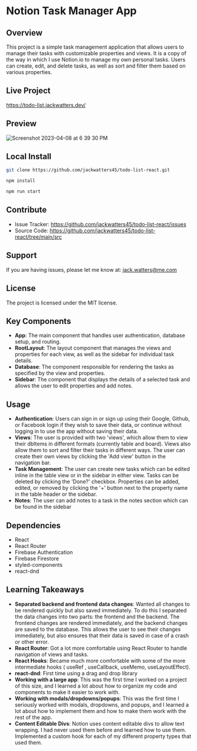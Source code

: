 # Notion Task Manager App

## Overview

This project is a simple task management application that allows users to manage their tasks with customizable properties and views. It is a copy of the way in which I use Notion.io to manage my own personal tasks. Users can create, edit, and delete tasks, as well as sort and filter them based on various properties.

## Live Project

<https://todo-list.jackwatters.dev/>

## Preview

![Screenshot 2023-04-08 at 6 39 30 PM](https://user-images.githubusercontent.com/70183051/230754531-eb10ffc4-2c66-40a7-9f49-d930e29b6a18.jpg)

## Local Install

```zsh
git clone https://github.com/jackwatters45/todo-list-react.git

npm install

npm run start
```

## Contribute

- Issue Tracker: <https://github.com/jackwatters45/todo-list-react/issues>
- Source Code: <https://github.com/jackwatters45/todo-list-react/tree/main/src>

## Support

If you are having issues, please let me know at: <jack.watters@me.com>

## License

The project is licensed under the MIT license.

## Key Components

- **App**: The main component that handles user authentication, database setup, and routing.
- **RootLayout**: The layout component that manages the views and properties for each view, as well as the sidebar for individual task details.
- **Database**: The component responsible for rendering the tasks as specified by the view and properties.
- **Sidebar**: The component that displays the details of a selected task and allows the user to edit properties and add notes.

## Usage

- **Authentication**: Users can sign in or sign up using their Google, Github, or Facebook login if they wish to save their data, or continue without logging in to use the app without saving their data.
- **Views**: The user is provided with two 'views', which allow them to view their dbItems in different formats (currently table and board). Views also allow them to sort and filter their tasks in different ways. The user can create their own views by clicking the 'Add view' button in the navigation bar.
- **Task Management**: The user can create new tasks which can be edited inline in the table view or in the sidebar in either view. Tasks can be deleted by clicking the 'Done?' checkbox. Properties can be added, edited, or removed by clicking the '+' button next to the property name in the table header or the sidebar.
- **Notes**: The user can add notes to a task in the notes section which can be found in the sidebar

## Dependencies

- React
- React Router
- Firebase Authentication
- Firebase Firestore
- styled-components
- react-dnd

## Learning Takeaways

- **Separated backend and frontend data changes**: Wanted all changes to be rendered quickly but also saved immediately. To do this I separated the data changes into two parts: the frontend and the backend. The frontend changes are rendered immediately, and the backend changes are saved to the database. This allows the user to see their changes immediately, but also ensures that their data is saved in case of a crash or other error.
- **React Router**: Got a lot more comfortable using React Router to handle navigation of views and tasks.
- **React Hooks**: Became much more comfortable with some of the more intermediate hooks ( useRef , useCallback, useMemo, useLayoutEffect).
- **react-dnd**: First time using a drag and drop library
- **Working with a large app**: This was the first time I worked on a project of this size, and I learned a lot about how to organize my code and components to make it easier to work with.
- **Working with modals/dropdowns/popups**: This was the first time I seriously worked with modals, dropdowns, and popups, and I learned a lot about how to implement them and how to make them work with the rest of the app.
- **Content Editable Divs**: Notion uses content editable divs to allow text wrapping. I had never used them before and learned how to use them. Implemented a custom hook for each of my different property types that used them.
